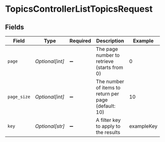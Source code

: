 # TopicsControllerListTopicsRequest


## Fields

| Field                                                | Type                                                 | Required                                             | Description                                          | Example                                              |
| ---------------------------------------------------- | ---------------------------------------------------- | ---------------------------------------------------- | ---------------------------------------------------- | ---------------------------------------------------- |
| `page`                                               | *Optional[int]*                                      | :heavy_minus_sign:                                   | The page number to retrieve (starts from 0)          | 0                                                    |
| `page_size`                                          | *Optional[int]*                                      | :heavy_minus_sign:                                   | The number of items to return per page (default: 10) | 10                                                   |
| `key`                                                | *Optional[str]*                                      | :heavy_minus_sign:                                   | A filter key to apply to the results                 | exampleKey                                           |